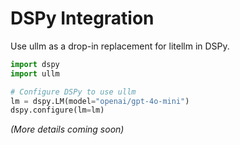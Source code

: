 # DSPy Integration

Use ullm as a drop-in replacement for litellm in DSPy.

```python
import dspy
import ullm

# Configure DSPy to use ullm
lm = dspy.LM(model="openai/gpt-4o-mini")
dspy.configure(lm=lm)
```

*(More details coming soon)*

